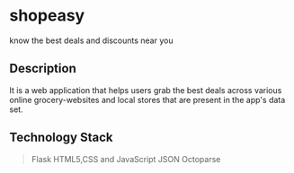 # shopeasy
know the best deals and discounts near you

## Description
It is a web application that helps users grab the best deals across
various online grocery-websites and local stores that are present in
the app's data set.

## Technology Stack
> Flask
> HTML5,CSS and JavaScript
> JSON
> Octoparse


